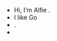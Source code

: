 - Hi, I’m Alfie .
- I like Go
-  .
-  
<!---
alfie71/alfie71 is a ✨ special ✨ repository because its `README.md` (this file) appears on your GitHub profile.
You can click the Preview link to take a look at your changes.
--->
